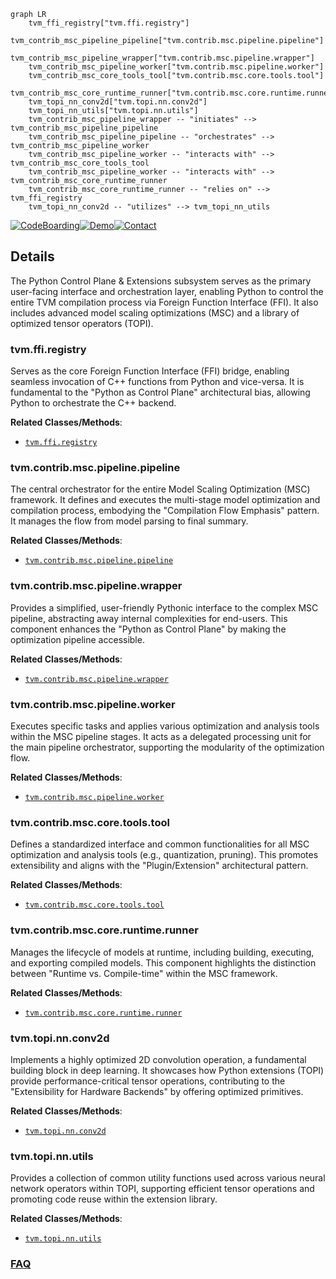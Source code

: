 ```mermaid
graph LR
    tvm_ffi_registry["tvm.ffi.registry"]
    tvm_contrib_msc_pipeline_pipeline["tvm.contrib.msc.pipeline.pipeline"]
    tvm_contrib_msc_pipeline_wrapper["tvm.contrib.msc.pipeline.wrapper"]
    tvm_contrib_msc_pipeline_worker["tvm.contrib.msc.pipeline.worker"]
    tvm_contrib_msc_core_tools_tool["tvm.contrib.msc.core.tools.tool"]
    tvm_contrib_msc_core_runtime_runner["tvm.contrib.msc.core.runtime.runner"]
    tvm_topi_nn_conv2d["tvm.topi.nn.conv2d"]
    tvm_topi_nn_utils["tvm.topi.nn.utils"]
    tvm_contrib_msc_pipeline_wrapper -- "initiates" --> tvm_contrib_msc_pipeline_pipeline
    tvm_contrib_msc_pipeline_pipeline -- "orchestrates" --> tvm_contrib_msc_pipeline_worker
    tvm_contrib_msc_pipeline_worker -- "interacts with" --> tvm_contrib_msc_core_tools_tool
    tvm_contrib_msc_pipeline_worker -- "interacts with" --> tvm_contrib_msc_core_runtime_runner
    tvm_contrib_msc_core_runtime_runner -- "relies on" --> tvm_ffi_registry
    tvm_topi_nn_conv2d -- "utilizes" --> tvm_topi_nn_utils
```

[![CodeBoarding](https://img.shields.io/badge/Generated%20by-CodeBoarding-9cf?style=flat-square)](https://github.com/CodeBoarding/GeneratedOnBoardings)[![Demo](https://img.shields.io/badge/Try%20our-Demo-blue?style=flat-square)](https://www.codeboarding.org/demo)[![Contact](https://img.shields.io/badge/Contact%20us%20-%20contact@codeboarding.org-lightgrey?style=flat-square)](mailto:contact@codeboarding.org)

## Details

The Python Control Plane & Extensions subsystem serves as the primary user-facing interface and orchestration layer, enabling Python to control the entire TVM compilation process via Foreign Function Interface (FFI). It also includes advanced model scaling optimizations (MSC) and a library of optimized tensor operators (TOPI).

### tvm.ffi.registry
Serves as the core Foreign Function Interface (FFI) bridge, enabling seamless invocation of C++ functions from Python and vice-versa. It is fundamental to the "Python as Control Plane" architectural bias, allowing Python to orchestrate the C++ backend.


**Related Classes/Methods**:

- <a href="https://github.com/apache/tvm/blob/main/python/tvm/ffi/registry.py" target="_blank" rel="noopener noreferrer">`tvm.ffi.registry`</a>


### tvm.contrib.msc.pipeline.pipeline
The central orchestrator for the entire Model Scaling Optimization (MSC) framework. It defines and executes the multi-stage model optimization and compilation process, embodying the "Compilation Flow Emphasis" pattern. It manages the flow from model parsing to final summary.


**Related Classes/Methods**:

- <a href="https://github.com/apache/tvm/blob/main/python/tvm/contrib/msc/pipeline/pipeline.py" target="_blank" rel="noopener noreferrer">`tvm.contrib.msc.pipeline.pipeline`</a>


### tvm.contrib.msc.pipeline.wrapper
Provides a simplified, user-friendly Pythonic interface to the complex MSC pipeline, abstracting away internal complexities for end-users. This component enhances the "Python as Control Plane" by making the optimization pipeline accessible.


**Related Classes/Methods**:

- <a href="https://github.com/apache/tvm/blob/main/python/tvm/contrib/msc/pipeline/wrapper.py" target="_blank" rel="noopener noreferrer">`tvm.contrib.msc.pipeline.wrapper`</a>


### tvm.contrib.msc.pipeline.worker
Executes specific tasks and applies various optimization and analysis tools within the MSC pipeline stages. It acts as a delegated processing unit for the main pipeline orchestrator, supporting the modularity of the optimization flow.


**Related Classes/Methods**:

- <a href="https://github.com/apache/tvm/blob/main/python/tvm/contrib/msc/pipeline/worker.py" target="_blank" rel="noopener noreferrer">`tvm.contrib.msc.pipeline.worker`</a>


### tvm.contrib.msc.core.tools.tool
Defines a standardized interface and common functionalities for all MSC optimization and analysis tools (e.g., quantization, pruning). This promotes extensibility and aligns with the "Plugin/Extension" architectural pattern.


**Related Classes/Methods**:

- <a href="https://github.com/apache/tvm/blob/main/python/tvm/contrib/msc/core/tools/tool.py" target="_blank" rel="noopener noreferrer">`tvm.contrib.msc.core.tools.tool`</a>


### tvm.contrib.msc.core.runtime.runner
Manages the lifecycle of models at runtime, including building, executing, and exporting compiled models. This component highlights the distinction between "Runtime vs. Compile-time" within the MSC framework.


**Related Classes/Methods**:

- <a href="https://github.com/apache/tvm/blob/main/python/tvm/contrib/msc/core/runtime/runner.py" target="_blank" rel="noopener noreferrer">`tvm.contrib.msc.core.runtime.runner`</a>


### tvm.topi.nn.conv2d
Implements a highly optimized 2D convolution operation, a fundamental building block in deep learning. It showcases how Python extensions (TOPI) provide performance-critical tensor operations, contributing to the "Extensibility for Hardware Backends" by offering optimized primitives.


**Related Classes/Methods**:

- <a href="https://github.com/apache/tvm/blob/main/python/tvm/topi/nn/conv2d.py" target="_blank" rel="noopener noreferrer">`tvm.topi.nn.conv2d`</a>


### tvm.topi.nn.utils
Provides a collection of common utility functions used across various neural network operators within TOPI, supporting efficient tensor operations and promoting code reuse within the extension library.


**Related Classes/Methods**:

- <a href="https://github.com/apache/tvm/blob/main/python/tvm/topi/nn/utils.py" target="_blank" rel="noopener noreferrer">`tvm.topi.nn.utils`</a>




### [FAQ](https://github.com/CodeBoarding/GeneratedOnBoardings/tree/main?tab=readme-ov-file#faq)